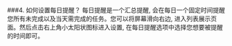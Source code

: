 ###4. 如何设置每日提醒？
每日提醒是一个汇总提醒, 会在每日一个固定时间提醒您所有未完成以及当天需完成的任务。您可以将屏幕滑向右边, 进入列表展示页面。然后点击右上角小太阳状图标进入设置, 在每日提醒选项中选择您想要被提醒的时间即可。
